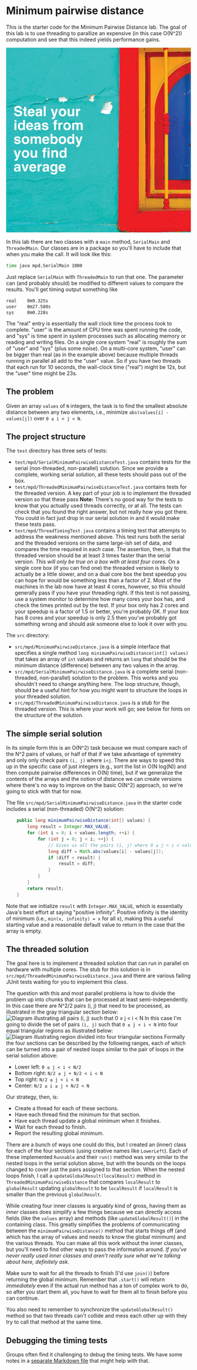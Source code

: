 # Minimum pairwise distance

This is the starter code for the Minimum Pairwise Distance lab. The goal of this lab is to use threading 
to parallize an expensive (in this case O(N^2)) computation and see that this indeed yields performance gains.

![](this.jpg)

In this lab there are two classes with a `main` method, `SerialMain` and `ThreadedMain`. Our classes are in a package so you'll have to include that when you make the call. It will look like this: 
 
```bash
time java mpd.SerialMain 1000 
```

Just replace `SerialMain` with `ThreadedMain` to run that one. The parameter can (and probably should) be modified to different values to compare the results. You'll get timing output something like

    real    0m9.325s
    user    0m27.580s
    sys     0m0.228s

The "real" entry is essentially the wall clock time the process took to complete. "user" is the amount of CPU time was spent running the code, and "sys" is time spent in system processes such as allocating memory or reading and writing files. On a single core system "real" is roughly the sum of "user" and "sys" (plus some noise). On a multi-core system, "user" can be bigger than real (as in the example above) because multiple threads running in parallel all add to the "user" value. So if you have two threads that each run for 10 seconds, the wall-clock time ("real") might be 12s, but the "user" time might be 23s.

## The problem

Given an array ```values``` of ```N``` integers, the task is to find the smallest absolute distance between 
any two elements, i.e., minimize `abs(values[i] - values[j])` over `0 ≤ i < j < N`. 

## The project structure

The ```test``` directory has three sets of tests:

* ```test/mpd/SerialMinimumPairwiseDistanceTest.java``` contains tests for the serial (non-threaded, non-parallel) solution. Since we provide a complete, working serial solution, all these tests should pass out of the box.
* ```test/mpd/ThreadedMinimumPairwiseDistanceTest.java``` contains tests for the threaded version. A key part of your job is to implement the threaded version so that these pass **Note:** There's no good way for the tests to know that you actually used threads correctly, or at all. The tests can check that you found the right answer, but not really how you got there. You could in fact just drop in our serial solution in and it would make these tests pass.
* ```test/mpd/ThreadTimingTest.java``` contains a timing test that attempts to address the weakness mentioned above. This test runs both the serial and the threaded versions on the same large-ish set of data, and compares the time required in each case. The assertion, then, is that the threaded version should be at least 3 times faster than the serial version. _This will only be true on a box with at least four cores._ On a single core box (if you can find one) the threaded version is likely to actually be a little slower, and on a dual core box the best speedup you can hope for would be something less than a factor of 2. Most of the machines in the lab now have at least 4 cores, however, so this should generally pass if you have your threading right. If this test is not passing, use a system monitor to determine how many cores your box has, and check the times printed out by the test. If your box only has 2 cores and your speedup is a factor of 1.5 or better, you're probably OK. If your box has 8 cores and your speedup is only 2.5 then you've probably got something wrong and should ask someone else to look it over with you.

The ```src``` directory:

* ```src/mpd/MinimumPairwiseDistance.java``` is a simple interface that specifies a single method ```long minimumPairwiseDistance(int[] values)``` that takes an array of ```int``` values and returns an ```long``` that should be the minimum distance (difference) between any two values in the array.
* ```src/mpd/SerialMinimumPairwiseDistance.java``` is a complete serial (non-threaded, non-parallel) solution to the problem. This works and you shouldn't need to change anything here. The loop structure, though, should be a useful hint for how you might want to structure the loops in your threaded solution.
* ```src/mpd/ThreadedMinimumPairwiseDistance.java``` is a stub for the threaded version. This is where your work will go; see below for hints on the structure of the solution.

## The simple serial solution

In its simple form this is an O(N^2) task because we must compare each of the N^2 pairs of values, or half of that if we take advantage of symmetry and only only check pairs ```(i, j)``` where ```i<j```. There are ways to speed this up in the specific case of just integers (e.g., sort the list in O(N log(N)) and then compute pairwise differences in O(N) time), but if we generalize the contents of the arrays and the notion of distance we can create versions where there's no way to improve on the basic O(N^2) approach, so we're going to stick with that 
for now.

The file ```src/mpd/SerialMinimumPairwiseDistance.java``` in the starter code includes a serial (non-threaded) O(N^2) solution:

```java
    public long minimumPairwiseDistance(int[] values) {
        long result = Integer.MAX_VALUE;
        for (int i = 0; i < values.length; ++i) {
            for (int j = 0; j < i; ++j) {
                // Gives us all the pairs (i, j) where 0 ≤ j < i < values.length
                long diff = Math.abs(values[i] - values[j]);
                if (diff < result) {
                    result = diff;
                }
            }
        }
        return result;
    }
```

Note that we initialize ```result``` with ```Integer.MAX_VALUE```, which is essentially Java's best effort at saying "positive infinity". Positive infinity is the identity of minimum (i.e., ```min(x, infinity) = x``` for all x), making this a useful starting value and a reasonable default value to return in the case that the 
array is empty.

## The threaded solution

The goal here is to implement a threaded solution that can run in parallel on hardware with multiple cores. The stub for this solution is in ```src/mpd/ThreadedMinimumPairwiseDistance.java``` and there are various 
failing JUnit tests waiting for you to implement this class.

The question with this and most parallel problems is how to divide the problem up into chunks that can be processed at least semi-independently. In this case there are N^2/2 pairs (i, j) that need to be processed, as illustrated in the gray triangular section below: 
![Diagram illustrating all pairs (i, j) such that 0 ≤ j < i < N](https://docs.google.com/drawings/d/1I8xiDTwlbkKTPaRdcMK7PWtZbfLFHTkDI7QZr_OUPlI/pub?w=960&h=720)
In this case I'm going to divide the set of pairs ```(i, j)``` such that ```0 ≤ j < i < N``` into four equal triangular regions as illustrated below: 
![Diagram illustrating region divided into four triangular sections](https://docs.google.com/drawings/d/12hyDoIqfpP2DTl5Uk97gcbIf94sABKHG4LTagZKd0nk/pub?w=960&h=720)
Formally the four sections can be described by the following ranges, each of which can be turned into a pair of nested loops similar to the pair of loops in the serial solution above:

* Lower left: ```0 ≤ j < i < N/2```
* Bottom right: ```N/2 ≤ j + N/2 < i < N```
* Top right: ```N/2 ≤ j < i < N```
* Center: ```N/2 ≤ i ≤ j + N/2 < N```

Our strategy, then, is:

* Create a thread for each of these sections.
* Have each thread find the minimum for that section.
* Have each thread update a global minimum when it finishes.
* Wait for each thread to finish.
* Report the resulting global minimum.

There are a bunch of ways one could do this, but I created an (inner) class for each of the four sections (using creative names like ```LowerLeft```). Each of these implemented ```Runnable``` and their ```run()``` method was very similar to the nested loops in the serial solution above, but with the bounds on the loops changed to cover just the pairs assigned to that section. When the nested loops finish, I call a ```updateGlobalResult(localResult)``` method in ```ThreadedMinimumPairwiseDistance``` that compares
```localResult``` to ```globalResult``` updating ```globalResult``` to be ```localResult``` if ```localResult``` is smaller than the previous ```globalResult```.

While creating four inner classes is arguably kind of gross, having them as _inner_ classes does simplify a few things because we can directly access fields (like the ```values``` array) and methods (like ```updateGlobalResult()```) in the containing class. This greatly simplifies the problems of communicating between the ```minimumPairwiseDistance()``` method that starts things off (and which has the array of values and needs to know the global minimum) and the various threads. You can make all this work without the inner classes, but you'll need to find other ways to pass the information around. _If you've never really used inner classes and aren't really sure what we're talking about here, definitely ask._

Make sure to wait for all the threads to finish (I'd use `join()`) before returning the global minimum. Remember that `.start()` will return _immediately_ even if the actual run method has a ton of complex work to do, so after you start them all, you have to wait for them all to finish before you can continue.

You also need to remember to synchronize the `updateGlobalResult()` method so that two threads can't collide and mess each other up with they try to call that method at the same time.

## Debugging the timing tests

Groups often find it challenging to debug the timing tests. We have some notes in a
[separate Markdown file](debugging-timing-tests.md) that might help with that.
